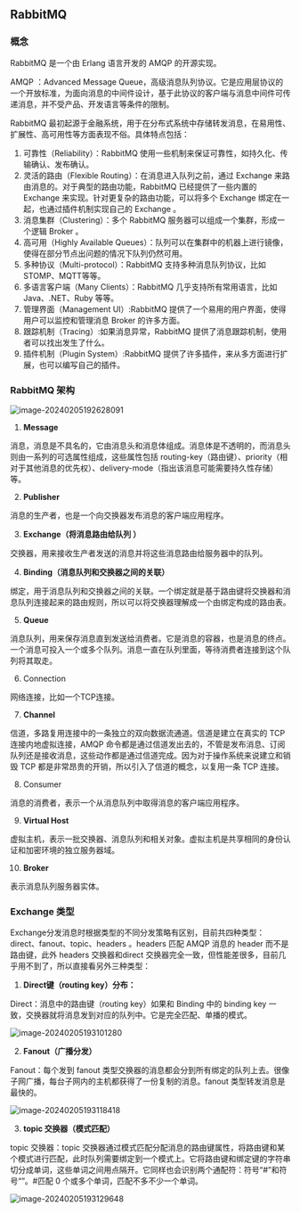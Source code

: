 ## RabbitMQ

### 概念

RabbitMQ 是一个由 Erlang 语言开发的 AMQP 的开源实现。

AMQP ：Advanced Message Queue，高级消息队列协议。它是应用层协议的一个开放标准，为面向消息的中间件设计，基于此协议的客户端与消息中间件可传递消息，并不受产品、开发语言等条件的限制。

RabbitMQ 最初起源于金融系统，用于在分布式系统中存储转发消息，在易用性、扩展性、高可用性等方面表现不俗。具体特点包括：

1. 可靠性（Reliability）：RabbitMQ 使用一些机制来保证可靠性，如持久化、传输确认、发布确认。
2. 灵活的路由（Flexible Routing）：在消息进入队列之前，通过 Exchange 来路由消息的。对于典型的路由功能，RabbitMQ 已经提供了一些内置的 Exchange 来实现。针对更复杂的路由功能，可以将多个 Exchange 绑定在一起，也通过插件机制实现自己的 Exchange 。
3. 消息集群（Clustering）：多个 RabbitMQ 服务器可以组成一个集群，形成一个逻辑 Broker 。
4. 高可用（Highly Available Queues）：队列可以在集群中的机器上进行镜像，使得在部分节点出问题的情况下队列仍然可用。
5. 多种协议（Multi-protocol）：RabbitMQ 支持多种消息队列协议，比如 STOMP、MQTT等等。
6. 多语言客户端（Many Clients）：RabbitMQ 几乎支持所有常用语言，比如 Java、.NET、Ruby 等等。
7. 管理界面（Management UI）:RabbitMQ 提供了一个易用的用户界面，使得用户可以监控和管理消息 Broker 的许多方面。
8. 跟踪机制（Tracing）:如果消息异常，RabbitMQ 提供了消息跟踪机制，使用者可以找出发生了什么。
9. 插件机制（Plugin System）:RabbitMQ 提供了许多插件，来从多方面进行扩展，也可以编写自己的插件。



### RabbitMQ 架构

![image-20240205192628091](https://img2023.cnblogs.com/blog/2421736/202402/2421736-20240205193021339-250547619.png)

1. **Message**

消息，消息是不具名的，它由消息头和消息体组成。消息体是不透明的，而消息头则由一系列的可选属性组成，这些属性包括 routing-key（路由键）、priority（相对于其他消息的优先权）、delivery-mode（指出该消息可能需要持久性存储）等。

2. **Publisher**

消息的生产者，也是一个向交换器发布消息的客户端应用程序。

3. **Exchange（将消息路由给队列 ）**

交换器，用来接收生产者发送的消息并将这些消息路由给服务器中的队列。

4. **Binding（消息队列和交换器之间的关联）**

绑定，用于消息队列和交换器之间的关联。一个绑定就是基于路由键将交换器和消息队列连接起来的路由规则，所以可以将交换器理解成一个由绑定构成的路由表。

5. **Queue**

消息队列，用来保存消息直到发送给消费者。它是消息的容器，也是消息的终点。一个消息可投入一个或多个队列。消息一直在队列里面，等待消费者连接到这个队列将其取走。

6. Connection

网络连接，比如一个TCP连接。

7. **Channel**

信道，多路复用连接中的一条独立的双向数据流通道。信道是建立在真实的 TCP连接内地虚拟连接，AMQP 命令都是通过信道发出去的，不管是发布消息、订阅队列还是接收消息，这些动作都是通过信道完成。因为对于操作系统来说建立和销毁 TCP 都是非常昂贵的开销，所以引入了信道的概念，以复用一条 TCP 连接。

8. Consumer

消息的消费者，表示一个从消息队列中取得消息的客户端应用程序。

9. **Virtual Host**

虚拟主机，表示一批交换器、消息队列和相关对象。虚拟主机是共享相同的身份认证和加密环境的独立服务器域。

10. **Broker**

表示消息队列服务器实体。



### Exchange 类型

Exchange分发消息时根据类型的不同分发策略有区别，目前共四种类型：direct、fanout、topic、headers 。headers 匹配 AMQP 消息的 header 而不是路由键，此外 headers 交换器和direct 交换器完全一致，但性能差很多，目前几乎用不到了，所以直接看另外三种类型：

1. **Direct键（routing key）分布：**

Direct：消息中的路由键（routing key）如果和 Binding 中的 binding key 一致，交换器就将消息发到对应的队列中。它是完全匹配、单播的模式。

![image-20240205193101280](https://img2023.cnblogs.com/blog/2421736/202402/2421736-20240205193037152-1058888000.png)

2. **Fanout（广播分发）**

Fanout：每个发到 fanout 类型交换器的消息都会分到所有绑定的队列上去。很像子网广播，每台子网内的主机都获得了一份复制的消息。fanout 类型转发消息是最快的。

![image-20240205193118418](https://img2023.cnblogs.com/blog/2421736/202402/2421736-20240205193054278-411650723.png)

3. **topic 交换器（模式匹配）**

topic 交换器：topic 交换器通过模式匹配分配消息的路由键属性，将路由键和某个模式进行匹配，此时队列需要绑定到一个模式上。它将路由键和绑定键的字符串切分成单词，这些单词之间用点隔开。它同样也会识别两个通配符：符号“#”和符号“”。#匹配 0 个或多个单词，匹配不多不少一个单词。

![image-20240205193129648](https://img2023.cnblogs.com/blog/2421736/202402/2421736-20240205193105524-935681783.png)













